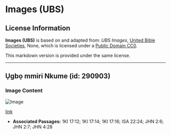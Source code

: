 # Images (UBS)

## License Information

**Images (UBS)** is based on and adapted from: _UBS Images_, [United Bible Societies](https://unitedbiblesocieties.org/), None, which is licensed under a [Public Domain CC0](https://creativecommons.org/public-domain/cc0/).

This markdown version is provided under the same license.



--------------------------------

## Ụgbọ mmiri Nkume (id: 290903)

### Image Content

![Image](https://cdn.aquifer.bible/aquifer-content/resources/Media/WEB-0491_vessel_stone.jpg)

[link](https://cdn.aquifer.bible/aquifer-content/resources/Media/WEB-0491_vessel_stone.jpg)

* **Associated Passages:** 1KI 17:12; 1KI 17:14; 1KI 17:16; ISA 22:24; JHN 2:6; JHN 2:7; JHN 4:28

